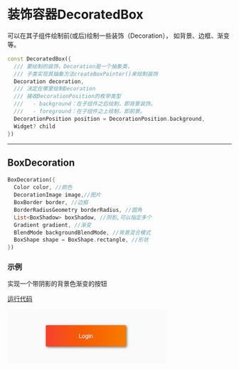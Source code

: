 # 装饰容器DecoratedBox

可以在其子组件绘制前(或后)绘制一些装饰（Decoration）， 如背景、边框、渐变等。

``` dart
const DecoratedBox({
  /// 要绘制的装饰，Decoration是一个抽象类，
  /// 子类实现其抽象方法createBoxPainter()来绘制装饰
  Decoration decoration,
  /// 决定在哪里绘制Decoration
  /// 接收DecorationPosition的枚举类型
  ///   - background：在子组件之后绘制，即背景装饰。
  ///   - foreground：在子组件之上绘制，即前景。
  DecorationPosition position = DecorationPosition.background,
  Widget? child
})
```

***

## BoxDecoration

``` dart
BoxDecoration({
  Color color, //颜色
  DecorationImage image,//图片
  BoxBorder border, //边框
  BorderRadiusGeometry borderRadius, //圆角
  List<BoxShadow> boxShadow, //阴影,可以指定多个
  Gradient gradient, //渐变
  BlendMode backgroundBlendMode, //背景混合模式
  BoxShape shape = BoxShape.rectangle, //形状
})
```

### 示例
实现一个带阴影的背景色渐变的按钮

[运行代码](code/BoxDecoration.dart)

![](img/8b12133f.png)